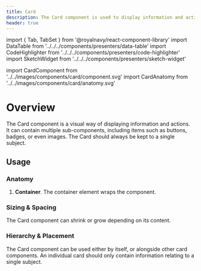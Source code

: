 ```yaml
---
title: Card
description: The Card component is used to display information and actions about a single subject.
header: true
---
```


import { Tab, TabSet } from '@royalnavy/react-component-library'
import DataTable from '../../../components/presenters/data-table'
import CodeHighlighter from '../../../components/presenters/code-highlighter'
import SketchWidget from '../../../components/presenters/sketch-widget'

import CardComponent from '../../images/components/card/component.svg'
import CardAnatomy from '../../images/components/card/anatomy.svg'


# Overview

The Card component is a visual way of displaying information and actions. It can contain multiple sub-components, including items such as buttons, badges, or even images. The Card should always be kept to a single subject.

<CardComponent />

## Usage

<TabSet>

<Tab title="Design">

<SketchWidget name="Card" href="/standards-toolkit.sketch" />

### Anatomy
<CardAnatomy />

1. **Container**. The container element wraps the component.

### Sizing & Spacing
The Card component can shrink or grow depending on its content.

### Hierarchy & Placement
The Card component can be used either by itself, or alongside other card components. An individual card should only contain information relating to a single subject.


</Tab>


<Tab title="Develop">

</Tab>
</TabSet>
